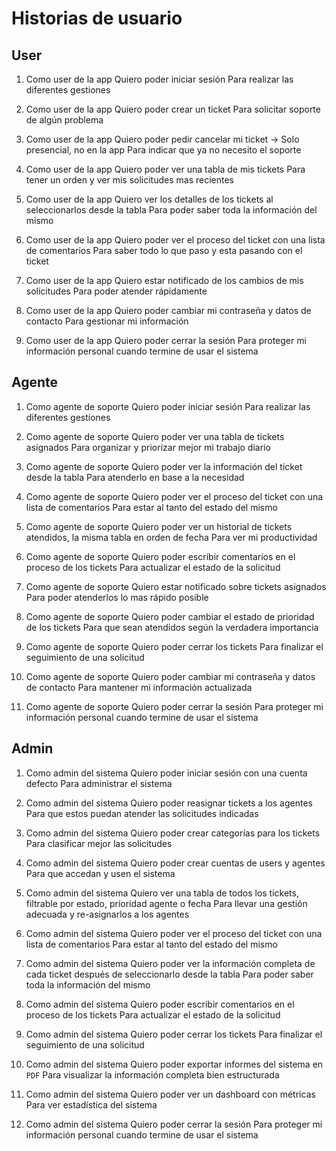 # Historias de usuario

## User

1. Como user de la app
   Quiero poder iniciar sesión
   Para realizar las diferentes gestiones

2. Como user de la app
   Quiero poder crear un ticket
   Para solicitar soporte de algún problema

3. Como user de la app
   Quiero poder pedir cancelar mi ticket -> Solo presencial, no en la app
   Para indicar que ya no necesito el soporte

4. Como user de la app
   Quiero poder ver una tabla de mis tickets
   Para tener un orden y ver mis solicitudes mas recientes

5. Como user de la app
   Quiero ver los detalles de los tickets al seleccionarlos desde la tabla
   Para poder saber toda la información del mismo

6. Como user de la app
   Quiero poder ver el proceso del ticket con una lista de comentarios
   Para saber todo lo que paso y esta pasando con el ticket

7. Como user de la app
   Quiero estar notificado de los cambios de mis solicitudes
   Para poder atender rápidamente

8. Como user de la app
   Quiero poder cambiar mi contraseña y datos de contacto
   Para gestionar mi información

9. Como user de la app
   Quiero poder cerrar la sesión
   Para proteger mi información personal cuando termine de usar el sistema

## Agente

1. Como agente de soporte
   Quiero poder iniciar sesión
   Para realizar las diferentes gestiones

1. Como agente de soporte
   Quiero poder ver una tabla de tickets asignados
   Para organizar y priorizar mejor mi trabajo diario

1. Como agente de soporte
   Quiero poder ver la información del ticket desde la tabla
   Para atenderlo en base a la necesidad

1. Como agente de soporte
   Quiero poder ver el proceso del ticket con una lista de comentarios
   Para estar al tanto del estado del mismo

1. Como agente de soporte
   Quiero poder ver un historial de tickets atendidos, la misma tabla en
   orden de fecha
   Para ver mi productividad

1. Como agente de soporte
   Quiero poder escribir comentarios en el proceso de los tickets
   Para actualizar el estado de la solicitud

1. Como agente de soporte
   Quiero estar notificado sobre tickets asignados
   Para poder atenderlos lo mas rápido posible

1. Como agente de soporte
   Quiero poder cambiar el estado de prioridad de los tickets
   Para que sean atendidos según la verdadera importancia

1. Como agente de soporte
   Quiero poder cerrar los tickets
   Para finalizar el seguimiento de una solicitud

1. Como agente de soporte
   Quiero poder cambiar mi contraseña y datos de contacto
   Para mantener mi información actualizada

1. Como agente de soporte
   Quiero poder cerrar la sesión
   Para proteger mi información personal cuando termine de usar el sistema

## Admin

1. Como admin del sistema
   Quiero poder iniciar sesión con una cuenta defecto
   Para administrar el sistema

2. Como admin del sistema
   Quiero poder reasignar tickets a los agentes
   Para que estos puedan atender las solicitudes indicadas

3. Como admin del sistema
   Quiero poder crear categorías para los tickets
   Para clasificar mejor las solicitudes

4. Como admin del sistema
   Quiero poder crear cuentas de users y agentes
   Para que accedan y usen el sistema

5. Como admin del sistema
   Quiero ver una tabla de todos los tickets, filtrable por estado, prioridad
   agente o fecha
   Para llevar una gestión adecuada y re-asignarlos a los agentes

6. Como admin del sistema
   Quiero poder ver el proceso del ticket con una lista de comentarios
   Para estar al tanto del estado del mismo

7. Como admin del sistema
   Quiero poder ver la información completa de cada ticket después de seleccionarlo
   desde la tabla
   Para poder saber toda la información del mismo

8. Como admin del sistema
   Quiero poder escribir comentarios en el proceso de los tickets
   Para actualizar el estado de la solicitud

9. Como admin del sistema
   Quiero poder cerrar los tickets
   Para finalizar el seguimiento de una solicitud

10. Como admin del sistema
    Quiero poder exportar informes del sistema en `PDF`
    Para visualizar la información completa bien estructurada

11. Como admin del sistema
    Quiero poder ver un dashboard con métricas
    Para ver estadística del sistema

12. Como admin del sistema
    Quiero poder cerrar la sesión
    Para proteger mi información personal cuando termine de usar el sistema
